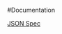 #Documentation

[JSON Spec](https://lbovet.github.io/docson/index.html#https://raw.githubusercontent.com/russelltg/chigraph/master/doc/jsonspec.json)
